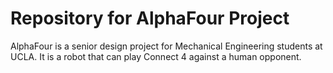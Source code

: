 # Repository for AlphaFour Project

AlphaFour is a senior design project for Mechanical Engineering students at UCLA. It is a robot that can play Connect 4 against a human opponent.
